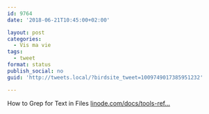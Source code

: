 ```yaml
---
id: 9764
date: '2018-06-21T10:45:00+02:00'

layout: post
categories:
  - Vis ma vie
tags:
  - tweet
format: status
publish_social: no
guid: 'http://tweets.local/?birdsite_tweet=1009749017385951232'

---
```


How to Grep for Text in Files [linode.com/docs/tools-ref…](https://www.linode.com/docs/tools-reference/tools/how-to-grep-for-text-in-files/)